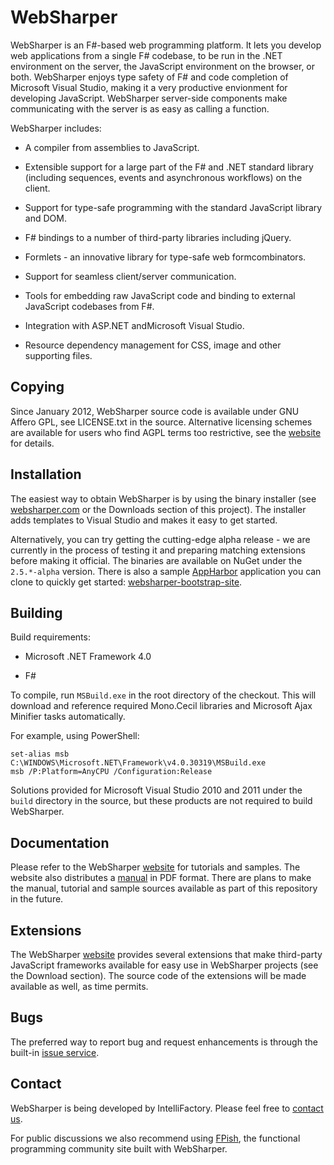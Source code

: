 # WebSharper

WebSharper is an F#-based web programming platform. It lets you
develop web applications from a single F# codebase, to be run in the
.NET environment on the server, the JavaScript environment on the
browser, or both.  WebSharper enjoys type safety of F# and code
completion of Microsoft Visual Studio, making it a very productive
envionment for developing JavaScript. WebSharper server-side
components make communicating with the server is as easy as calling a
function.

WebSharper includes:

* A compiler from assemblies to JavaScript.

* Extensible support for a large part of the F# and .NET standard
  library (including sequences, events and asynchronous workflows) on
  the client.

* Support for type-safe programming with the standard JavaScript
  library and DOM.

* F# bindings to a number of third-party libraries including jQuery.

* Formlets - an innovative library for type-safe web formcombinators.

* Support for seamless client/server communication.

* Tools for embedding raw JavaScript code and binding to external
  JavaScript codebases from F#.

* Integration with ASP.NET andMicrosoft Visual Studio.

* Resource dependency management for CSS, image and other supporting
  files.

## Copying

Since January 2012, WebSharper source code is available under GNU
Affero GPL, see LICENSE.txt in the source.  Alternative licensing
schemes are available for users who find AGPL terms too restrictive,
see the [website][ws] for details.

## Installation

The easiest way to obtain WebSharper is by using the binary installer
(see [websharper.com][ws] or the Downloads section of this project).
The installer adds templates to Visual Studio and makes it easy to get
started.

Alternatively, you can try getting the cutting-edge alpha release - we
are currently in the process of testing it and preparing matching
extensions before making it official.  The binaries are available on
NuGet under the `2.5.*-alpha` version.  There is also a sample
[AppHarbor](http://appharbor.com) application you can clone to quickly
get started:
[websharper-bootstrap-site](http://bitbucket.org/IntelliFactory/websharper-boostrap-site).

## Building

Build requirements:

* Microsoft .NET Framework 4.0

* F#

To compile, run `MSBuild.exe` in the root directory of the checkout.
This will download and reference required Mono.Cecil libraries and
Microsoft Ajax Minifier tasks automatically.

For example, using PowerShell:

    set-alias msb C:\WINDOWS\Microsoft.NET\Framework\v4.0.30319\MSBuild.exe
    msb /P:Platform=AnyCPU /Configuration:Release

Solutions provided for Microsoft Visual Studio 2010 and 2011 under the
`build` directory in the source, but these products are not required
to build WebSharper.

## Documentation

Please refer to the WebSharper [website][ws] for tutorials and
samples.  The website also distributes a
[manual](http://websharper.com/WebSharper.pdf) in PDF format.  There
are plans to make the manual, tutorial and sample sources available as
part of this repository in the future.

## Extensions

The WebSharper [website][ws] provides several extensions that make
third-party JavaScript frameworks available for easy use in WebSharper
projects (see the Download section).  The source code of the
extensions will be made available as well, as time permits.

## Bugs

The preferred way to report bug and request enhancements is through
the built-in [issue
service](http://bitbucket.org/IntelliFactory/websharper/issues).

## Contact

WebSharper is being developed by IntelliFactory.  Please feel free to
[contact us](http://websharper.com/contact).

For public discussions we also recommend using
[FPish](http://fpish.net/topics), the functional programming community
site built with WebSharper.

[ws]: http://websharper.com
